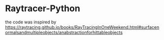 # Raytracer-Python

the code was inspired by https://raytracing.github.io/books/RayTracingInOneWeekend.html#surfacenormalsandmultipleobjects/anabstractionforhittableobjects
